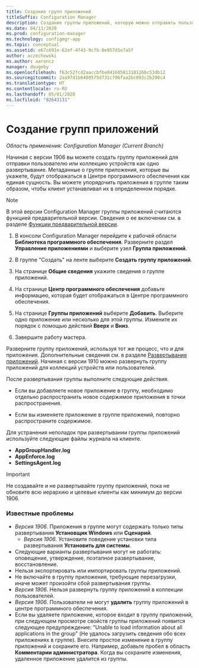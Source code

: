 ```yaml
---
title: Создание групп приложений
titleSuffix: Configuration Manager
description: Создание группы приложений, которую можно отправить пользователю или коллекцию устройств как одно развертывание в Configuration Manager.
ms.date: 04/11/2020
ms.prod: configuration-manager
ms.technology: configmgr-app
ms.topic: conceptual
ms.assetid: e67c691e-62ef-4f43-9cfb-0e957d1e7a5f
author: aczechowski
ms.author: aaroncz
manager: dougeby
ms.openlocfilehash: f63c52fcd2aaccbfbe04160581318126bc53db12
ms.sourcegitcommit: 2aa97d1b6409575d731c706faa2bc093c2b298c4
ms.translationtype: HT
ms.contentlocale: ru-RU
ms.lasthandoff: 05/01/2020
ms.locfileid: "82643131"
---
```

# <a name="create-application-groups"></a>Создание групп приложений

*Область применения: Configuration Manager (Current Branch)*

<!--3555907-->

Начиная с версии 1906 вы можете создать группу приложений для отправки пользователю или коллекцию устройств как одно развертывание. Метаданные о группе приложения, которые вы укажете, будут отображаться в Центре программного обеспечения как единая сущность. Вы можете упорядочить приложения в группе таким образом, чтобы клиент устанавливал их в определенном порядке.

> [!Note]  
> В этой версии Configuration Manager группы приложений считаются функцией предварительной версии. Сведения о ее включении см. в разделе [Функции предварительной версии](../../core/servers/manage/pre-release-features.md).  

1. В консоли Configuration Manager перейдите к рабочей области **Библиотека программного обеспечения**. Разверните раздел **Управление приложениями** и выберите узел **Группа приложений**.  

1. В группе "Создать" на ленте выберите **Создать группу приложений**.

1. На странице **Общие сведения** укажите сведения о группе приложений.  

1. На странице **Центр программного обеспечения** добавьте информацию, которая будет отображаться в Центре программного обеспечения.  

1. На странице **Группы приложений** выберите **Добавить**. Выберите одно приложение или несколько для этой группы. Измените их порядок с помощью действий **Вверх** и **Вниз**.  

1. Завершите работу мастера.  

Разверните группу приложений, используя тот же процесс, что и для приложения. Дополнительные сведения см. в разделе [Развертывание приложений](deploy-applications.md). Начиная с версии 1910 можно развернуть группу приложений для коллекций устройств или пользователей.

После развертывания группы выполните следующие действия.

- Если вы добавляете новое приложение в группу, необходимо отдельно распространить новое содержимое приложения в точки распространения.

- Если вы изменяете приложение в группе приложений, повторно распространите содержимое.

Для устранения неполадок при развертывании группы приложений используйте следующие файлы журнала на клиенте.

- **AppGroupHandler.log**
- **AppEnforce.log**
- **SettingsAgent.log**

> [!Important]  
> Не создавайте и не развертывайте группу приложений, пока не обновите всю иерархию и целевые клиенты как минимум до версии 1906.

### <a name="known-issues"></a>Известные проблемы

- *Версия 1906*. Приложения в группе могут содержать только типы развертывания **Установщик Windows** или **Сценарий**.
  - *Версия 1906*. Установите поведение установки типа развертывания **Установить для системы**.
- Следующие варианты развертывания могут не работать: оповещение, утверждение, поэтапное развертывание, восстановление.
- Нельзя экспортировать или импортировать группы приложений.
- Не включайте в группу приложения, требующие перезагрузки, иначе может произойти сбой развертывания группы.
- *Версия 1906*. Нельзя развернуть группу приложений в коллекции пользователей.
- *Версия 1906*. Пользователи не могут **удалить** группу приложений в центре программного обеспечения.
- Если вы удаляете приложение, которое входит в группу приложений, при следующем просмотре свойств группы приложений появится следующее предупреждение: "Unable to load information about all applications in the group" (Не удалось загрузить сведения обо всех приложениях в группе). Внесите простое изменение в группу приложений и сохраните его. Например, добавьте пробел в область **Комментарии администратора**. Когда вы сохраните изменения, удаленное приложение удалится из группы.<!-- 7099542 -->
